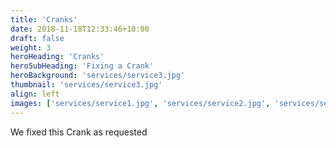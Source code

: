 ```yaml
---
title: 'Cranks'
date: 2018-11-18T12:33:46+10:00
draft: false
weight: 3
heroHeading: 'Cranks'
heroSubHeading: 'Fixing a Crank'
heroBackground: 'services/service3.jpg'
thumbnail: 'services/service3.jpg'
align: left
images: ['services/service1.jpg', 'services/service2.jpg', 'services/service3.jpg']
---
```


We fixed this Crank as requested
